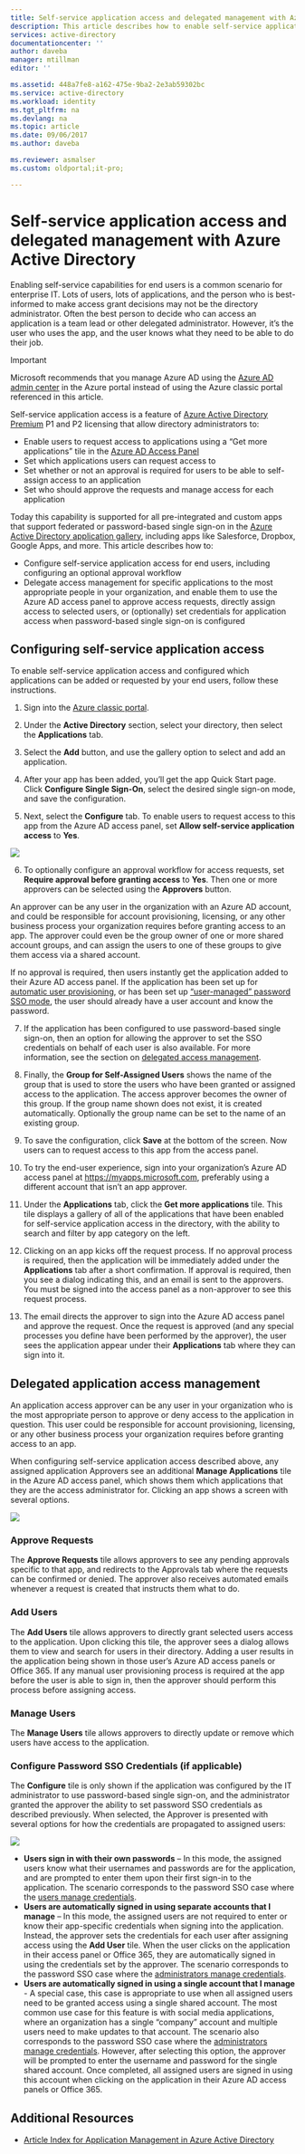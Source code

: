 ```yaml
---
title: Self-service application access and delegated management with Azure Active Directory | Microsoft Docs
description: This article describes how to enable self-service application access and delegated management with Azure Active Directory.
services: active-directory
documentationcenter: ''
author: daveba
manager: mtillman
editor: ''

ms.assetid: 448a7fe8-a162-475e-9ba2-2e3ab59302bc
ms.service: active-directory
ms.workload: identity
ms.tgt_pltfrm: na
ms.devlang: na
ms.topic: article
ms.date: 09/06/2017
ms.author: daveba

ms.reviewer: asmalser
ms.custom: oldportal;it-pro;

---
```

# Self-service application access and delegated management with Azure Active Directory
Enabling self-service capabilities for end users is a common scenario for enterprise IT. Lots of users, lots of applications, and the person who is best-informed to make access grant decisions may not be the directory administrator. Often the best person to decide who can access an application is a team lead or other delegated administrator. However, it’s the user who uses the app, and the user knows what they need to be able to do their job.

> [!IMPORTANT]
> Microsoft recommends that you manage Azure AD using the [Azure AD admin center](https://aad.portal.azure.com) in the Azure portal instead of using the Azure classic portal referenced in this article. 

Self-service application access is a feature of [Azure Active Directory Premium](https://azure.microsoft.com/trial/get-started-active-directory/) P1 and P2 licensing that allow directory administrators to:

* Enable users to request access to applications using a “Get more applications” tile in the [Azure AD Access Panel](active-directory-appssoaccess-whatis.md#deploying-azure-ad-integrated-applications-to-users)
* Set which applications users can request access to
* Set whether or not an approval is required for users to be able to self-assign access to an application
* Set who should approve the requests and manage access for each application

Today this capability is supported for all pre-integrated and custom apps that support federated or password-based single sign-on in the [Azure Active Directory application gallery](https://azure.microsoft.com/marketplace/active-directory/all/), including apps like Salesforce, Dropbox, Google Apps, and more.
This article describes how to:

* Configure self-service application access for end users, including configuring an optional approval workflow 
* Delegate access management for specific applications to the most appropriate people in your organization, and enable them to use the Azure AD access panel to approve access requests, directly assign access to selected users, or (optionally) set credentials for application access when password-based single sign-on is configured

## Configuring self-service application access
To enable self-service application access and configured which applications can be added or requested by your end users, follow these instructions.

1. Sign into the [Azure classic portal](https://manage.windowsazure.com/).

2.   Under the **Active Directory** section, select your directory, then select the **Applications** tab. 

3. Select the **Add** button, and use the gallery option to select and add an application.

4. After your app has been added, you’ll get the app Quick Start page. Click **Configure Single Sign-On**, select the desired single sign-on mode, and save the configuration. 

5. Next, select the **Configure** tab. To enable users to request access to this app from the Azure AD access panel, set **Allow self-service application access** to **Yes**.
  
  ![][1]

6. To optionally configure an approval workflow for access requests, set **Require approval before granting access** to **Yes**. Then one or more approvers can be selected using the **Approvers** button.

  An approver can be any user in the organization with an Azure AD account, and could be responsible for account provisioning, licensing, or any other business process your organization requires before granting access to an app. The approver could even be the group owner of one or more shared account groups, and can assign the users to one of these groups to give them access via a shared account. 

  If no approval is required, then users instantly get the application added to their Azure AD access panel. If the application has been set up for [automatic user provisioning](active-directory-saas-app-provisioning.md), or has been set up [“user-managed” password SSO mode](active-directory-appssoaccess-whatis.md#password-based-single-sign-on), the user should already have a user account and know the password.

7. If the application has been configured to use password-based single sign-on, then an option for allowing the approver to set the SSO credentials on behalf of each user is also available. For more information, see the section on [delegated access management](#delegated-application-access-management).

8. Finally, the **Group for Self-Assigned Users** shows the name of the group that is used to store the users who have been granted or assigned access to the application. The access approver becomes the owner of this group. If the group name shown does not exist, it is created automatically. Optionally the group name can be set to the name of an existing group.

9. To save the configuration, click **Save** at the bottom of the screen. Now users can to request access to this app from the access panel.

10. To try the end-user experience, sign into your organization’s Azure AD access panel at https://myapps.microsoft.com, preferably using a different account that isn’t an app approver. 

11. Under the **Applications** tab, click the **Get more applications** tile. This tile displays a gallery of all of the applications that have been enabled for self-service application access in the directory, with the ability to search and filter by app category on the left. 

12. Clicking on an app kicks off the request process. If no approval process is required, then the application will be immediately added under the **Applications** tab after a short confirmation. If approval is required, then you see a dialog indicating this, and an email is sent to the approvers. You must be signed into the access panel as a non-approver to see this request process.

13. The email directs the approver to sign into the Azure AD access panel and approve the request. Once the request is approved (and any special processes you define have been performed by the approver), the user sees the application appear under their **Applications** tab where they can sign into it.

## Delegated application access management
An application access approver can be any user in your organization who is the most appropriate person to approve or deny access to the application in question. This user could be responsible for account provisioning, licensing, or any other business process your organization requires before granting access to an app.

When configuring self-service application access described above, any assigned application Approvers see an additional **Manage Applications** tile in the Azure AD access panel, which shows them which applications that they are the access administrator for. Clicking an app shows a screen with several options.

![][2]

### Approve Requests
The **Approve Requests** tile allows approvers to see any pending approvals specific to that app, and redirects to the Approvals tab where the requests can be confirmed or denied. The approver also receives automated emails whenever a request is created that instructs them what to do.

### Add Users
The **Add Users** tile allows approvers to directly grant selected users access to the application. Upon clicking this tile, the approver sees a dialog allows them to view and search for users in their directory. Adding a user results in the application being shown in those user’s Azure AD access panels or Office 365. If any manual user provisioning process is required at the app before the user is able to sign in, then the approver should perform this process before assigning access.  

### Manage Users
The **Manage Users** tile allows approvers to directly update or remove which users have access to the application. 

### Configure Password SSO Credentials (if applicable)
The **Configure** tile is only shown if the application was configured by the IT administrator to use password-based single sign-on, and the administrator granted the approver the ability to set password SSO credentials as described previously. When selected, the Approver is presented with several options for how the credentials are propagated to assigned users:

![][3]

* **Users sign in with their own passwords** – In this mode, the assigned users know what their usernames and passwords are for the application, and are prompted to enter them upon their first sign-in to the application. The scenario corresponds to the password SSO case where the [users manage credentials](active-directory-appssoaccess-whatis.md#password-based-single-sign-on).
* **Users are automatically signed in using separate accounts that I manage** – In this mode, the assigned users are not required to enter or know their app-specific credentials when signing into the application. Instead, the approver sets the credentials for each user after assigning access using the **Add User** tile. When the user clicks on the application in their access panel or Office 365, they are automatically signed in using the credentials set by the approver. The scenario corresponds to the password SSO case where the [administrators manage credentials](active-directory-appssoaccess-whatis.md#password-based-single-sign-on).
* **Users are automatically signed in using a single account that I manage** -  A special case, this case is appropriate to use when all assigned users need to be granted access using a single shared account. The most common use case for this feature is with social media applications, where an organization has a single “company” account and multiple users need to make updates to that account. The scenario also corresponds to the password SSO case where the [administrators manage credentials](active-directory-appssoaccess-whatis.md#password-based-single-sign-on). However, after selecting this option, the approver will be prompted to enter the username and password for the single shared account. Once completed, all assigned users are signed in using this account when clicking on the application in their Azure AD access panels or Office 365.

## Additional Resources
* [Article Index for Application Management in Azure Active Directory](active-directory-apps-index.md)

<!--Image references-->
[1]: ./media/active-directory-self-service-application-access/ssaa_admin.PNG
[2]: ./media/active-directory-self-service-application-access/ssaa_ap_manage_app.PNG
[3]: ./media/active-directory-self-service-application-access/ssaa_ap_manage_app_config.PNG
